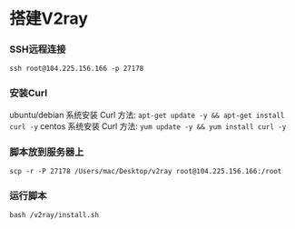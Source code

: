 # 搭建V2ray

### SSH远程连接

`ssh root@104.225.156.166 -p 27178`

### 安装Curl

ubuntu/debian 系统安装 Curl 方法: `apt-get update -y && apt-get install curl -y`
centos 系统安装 Curl 方法: `yum update -y && yum install curl -y`

### 脚本放到服务器上

`scp -r -P 27178 /Users/mac/Desktop/v2ray root@104.225.156.166:/root`

### 运行脚本

`bash /v2ray/install.sh`

